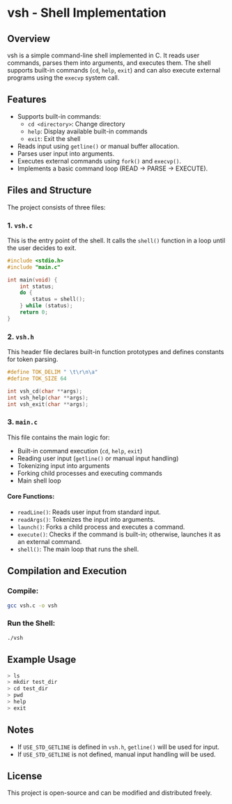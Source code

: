 # vsh - Shell Implementation

## Overview
vsh is a simple command-line shell implemented in C. It reads user commands, parses them into arguments, and executes them. The shell supports built-in commands (`cd`, `help`, `exit`) and can also execute external programs using the `execvp` system call.

## Features
- Supports built-in commands:
  - `cd <directory>`: Change directory
  - `help`: Display available built-in commands
  - `exit`: Exit the shell
- Reads input using `getline()` or manual buffer allocation.
- Parses user input into arguments.
- Executes external commands using `fork()` and `execvp()`.
- Implements a basic command loop (READ -> PARSE -> EXECUTE).

## Files and Structure
The project consists of three files:

### 1. `vsh.c`
This is the entry point of the shell. It calls the `shell()` function in a loop until the user decides to exit.
```c
#include <stdio.h>
#include "main.c"

int main(void) {
    int status;
    do {
        status = shell();
    } while (status);
    return 0;
}
```

### 2. `vsh.h`
This header file declares built-in function prototypes and defines constants for token parsing.
```c
#define TOK_DELIM " \t\r\n\a"
#define TOK_SIZE 64

int vsh_cd(char **args);
int vsh_help(char **args);
int vsh_exit(char **args);
```

### 3. `main.c`
This file contains the main logic for:
- Built-in command execution (`cd`, `help`, `exit`)
- Reading user input (`getline()` or manual input handling)
- Tokenizing input into arguments
- Forking child processes and executing commands
- Main shell loop

#### Core Functions:
- `readLine()`: Reads user input from standard input.
- `readArgs()`: Tokenizes the input into arguments.
- `launch()`: Forks a child process and executes a command.
- `execute()`: Checks if the command is built-in; otherwise, launches it as an external command.
- `shell()`: The main loop that runs the shell.

## Compilation and Execution
### Compile:
```bash
gcc vsh.c -o vsh
```

### Run the Shell:
```bash
./vsh
```

## Example Usage
```bash
> ls
> mkdir test_dir
> cd test_dir
> pwd
> help
> exit
```

## Notes
- If `USE_STD_GETLINE` is defined in `vsh.h`, `getline()` will be used for input.
- If `USE_STD_GETLINE` is not defined, manual input handling will be used.

## License
This project is open-source and can be modified and distributed freely.


